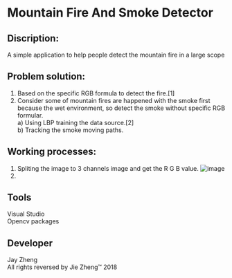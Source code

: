 # Mountain Fire And Smoke Detector

Discription:
-
A simple application to help people detect the mountain fire in a large scope


Problem solution:
-
1. Based on the specific RGB formula to detect the fire.[1] </br>
2. Consider some of mountain fires are happened with the smoke first because the wet environment, so detect the smoke without specific RGB formular.</br>
  a) Using LBP training the data source.[2] </br>
  b) Tracking the smoke moving paths. </br>
  
Working processes:
-
1. Spliting the image to 3 channels image and get the R G B value. ![image](https://github.com/Jayupp/Mountain_Fire_And_Smoke_Detector/blob/master/ReadMe%20source/Check_RGB_COLOR.PNG)</br> 
2. 






Tools
-
Visual Studio<br>
Opencv packages<br>

Developer
-
Jay Zheng<br>
All rights reversed by Jie Zheng™ 2018
